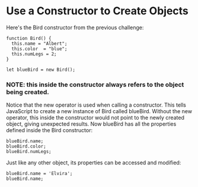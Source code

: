 # Use a Constructor to Create Objects

Here's the Bird constructor from the previous challenge:

```
function Bird() {
  this.name = "Albert";
  this.color  = "blue";
  this.numLegs = 2;
}

let blueBird = new Bird();
```

### NOTE: this inside the constructor always refers to the object being created.

Notice that the new operator is used when calling a constructor. This tells JavaScript to create a new instance of Bird called blueBird. Without the new operator, this inside the constructor would not point to the newly created object, giving unexpected results. Now blueBird has all the properties defined inside the Bird constructor:

```
blueBird.name;
blueBird.color;
blueBird.numLegs;
```

Just like any other object, its properties can be accessed and modified:

```
blueBird.name = 'Elvira';
blueBird.name;
```
